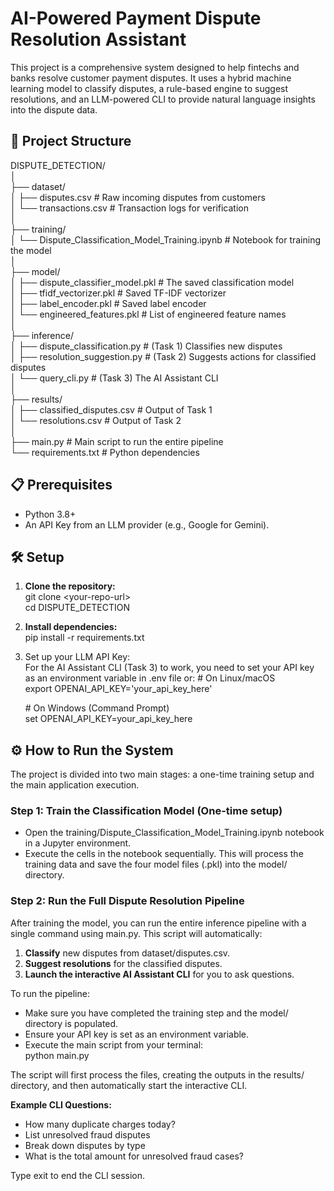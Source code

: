 # **AI-Powered Payment Dispute Resolution Assistant**

This project is a comprehensive system designed to help fintechs and banks resolve customer payment disputes. It uses a hybrid machine learning model to classify disputes, a rule-based engine to suggest resolutions, and an LLM-powered CLI to provide natural language insights into the dispute data.

## **🚀 Project Structure**

DISPUTE\_DETECTION/  
│  
├── dataset/  
│   ├── disputes.csv          \# Raw incoming disputes from customers  
│   └── transactions.csv      \# Transaction logs for verification  
│  
├── training/  
│   └── Dispute\_Classification\_Model\_Training.ipynb \# Notebook for training the model  
│  
├── model/  
│   ├── dispute\_classifier\_model.pkl \# The saved classification model  
│   ├── tfidf\_vectorizer.pkl         \# Saved TF-IDF vectorizer  
│   ├── label\_encoder.pkl            \# Saved label encoder  
│   └── engineered\_features.pkl    \# List of engineered feature names  
│  
├── inference/  
│   ├── dispute\_classification.py \# (Task 1\) Classifies new disputes  
│   ├── resolution\_suggestion.py  \# (Task 2\) Suggests actions for classified disputes  
│   └── query\_cli.py              \# (Task 3\) The AI Assistant CLI  
│  
├── results/  
│   ├── classified\_disputes.csv \# Output of Task 1  
│   └── resolutions.csv         \# Output of Task 2  
│  
├── main.py                     \# Main script to run the entire pipeline  
└── requirements.txt            \# Python dependencies

## **📋 Prerequisites**

* Python 3.8+  
* An API Key from an LLM provider (e.g., Google for Gemini).

## **🛠️ Setup**

1. **Clone the repository:**  
   git clone \<your-repo-url\>  
   cd DISPUTE\_DETECTION

2. **Install dependencies:**  
   pip install \-r requirements.txt

3. Set up your LLM API Key:  
   For the AI Assistant CLI (Task 3\) to work, you need to set your API key as an environment variable in .env file or: 
   \# On Linux/macOS  
   export OPENAI\_API\_KEY='your\_api\_key\_here'

   \# On Windows (Command Prompt)  
   set OPENAI\_API\_KEY=your\_api\_key\_here

## **⚙️ How to Run the System**

The project is divided into two main stages: a one-time training setup and the main application execution.

### **Step 1: Train the Classification Model (One-time setup)**

* Open the training/Dispute\_Classification\_Model\_Training.ipynb notebook in a Jupyter environment.  
* Execute the cells in the notebook sequentially. This will process the training data and save the four model files (.pkl) into the model/ directory.

### **Step 2: Run the Full Dispute Resolution Pipeline**

After training the model, you can run the entire inference pipeline with a single command using main.py. This script will automatically:

1. **Classify** new disputes from dataset/disputes.csv.  
2. **Suggest resolutions** for the classified disputes.  
3. **Launch the interactive AI Assistant CLI** for you to ask questions.

To run the pipeline:

* Make sure you have completed the training step and the model/ directory is populated.  
* Ensure your API key is set as an environment variable.  
* Execute the main script from your terminal:  
  python main.py

The script will first process the files, creating the outputs in the results/ directory, and then automatically start the interactive CLI.

**Example CLI Questions:**

* How many duplicate charges today?  
* List unresolved fraud disputes  
* Break down disputes by type  
* What is the total amount for unresolved fraud cases?

Type exit to end the CLI session.